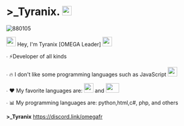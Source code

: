 # >_Tyranix. <img src ="https://cdn.discordapp.com/attachments/888689841590636547/888691151585017886/888690452897865748.png" height="25" width="25">
![880105](https://github-readme-stats.vercel.app/api?username=Nomade7)

<img src ="https://cdn.discordapp.com/attachments/888689841590636547/888692990011383826/888690837939159051.gif" height="25" width="25"> Hey, I'm Tyranix [OMEGA Leader] <img src ="https://cdn.discordapp.com/attachments/888689841590636547/888695501464166410/888695444669071381.gif" height="25" width="25">

∙ ⚡Developer of all kinds

∙ 🔥 I don't like some programming languages ​​such as JavaScript <img src ="https://cdn.discordapp.com/attachments/888689841590636547/888692353878089749/888690008393916416.png" height="25" width="25">

∙ ❤ My favorite languages are: <img src = "https://cdn.discordapp.com/attachments/888689841590636547/888694407157661746/888689963787513867.png" height="25" width="25"> and <img src = "https://cdn.discordapp.com/attachments/888689841590636547/888694447032901642/888690052882890752.png" height="25" width="35">

∙ 📊 My programming languages are: python,html,c#, php, and others

**>_Tyranix**
https://discord.link/omegafr
